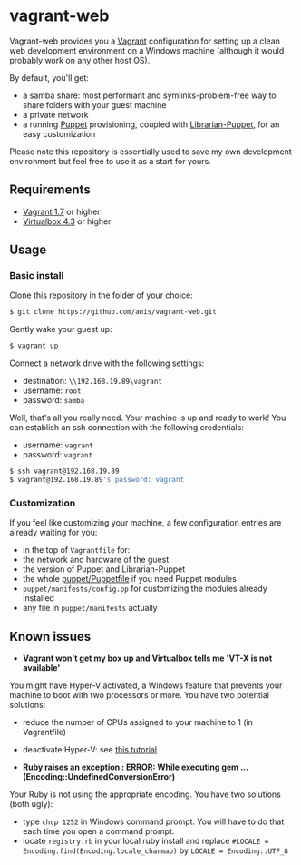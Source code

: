 # vagrant-web
Vagrant-web provides you a [Vagrant][3] configuration for setting up a clean web development environment on a Windows machine (although it would probably work on any other host OS).

By default, you'll get:
* a samba share: most performant and symlinks-problem-free way to share folders with your guest machine
* a private network
* a running [Puppet][6] provisioning, coupled with [Librarian-Puppet][5], for an easy customization

Please note this repository is essentially used to save my own development environment but feel free to use it as a start for yours.

## Requirements
* [Vagrant 1.7][1] or higher
* [Virtualbox 4.3][2] or higher

## Usage
### Basic install
Clone this repository in the folder of your choice:

```sh
$ git clone https://github.com/anis/vagrant-web.git
```

Gently wake your guest up:

```sh
$ vagrant up
```

Connect a network drive with the following settings:
* destination: `\\192.168.19.89\vagrant`
* username: `root`
* password: `samba`

Well, that's all you really need. Your machine is up and ready to work! You can establish an ssh connection with the following credentials:
* username: `vagrant`
* password: `vagrant`

```sh
$ ssh vagrant@192.168.19.89
$ vagrant@192.168.19.89's password: vagrant
```

### Customization
If you feel like customizing your machine, a few configuration entries are already waiting for you:
* in the top of `Vagrantfile` for:
 * the network and hardware of the guest
 * the version of Puppet and Librarian-Puppet
* the whole [puppet/Puppetfile][5] if you need Puppet modules
* `puppet/manifests/config.pp` for customizing the modules already installed
* any file in `puppet/manifests` actually

## Known issues
* **Vagrant won't get my box up and Virtualbox tells me 'VT-X is not available'**

You might have Hyper-V activated, a Windows feature that prevents your machine to boot with two processors or more. You have two potential solutions:
* reduce the number of CPUs assigned to your machine to 1 (in Vagrantfile)
* deactivate Hyper-V: see [this tutorial][4]

* **Ruby raises an exception : ERROR: While executing gem ... (Encoding::UndefinedConversionError)**

Your Ruby is not using the appropriate encoding. You have two solutions (both ugly):
* type `chcp 1252` in Windows command prompt. You will have to do that each time you open a command prompt.
* locate `registry.rb` in your local ruby install and replace `#LOCALE = Encoding.find(Encoding.locale_charmap)` by `LOCALE = Encoding::UTF_8`

[1]: http://www.vagrantup.com/downloads.html
[2]: https://www.virtualbox.org/wiki/Downloads
[3]: http://www.vagrantup.com
[4]: http://www.eightforums.com/tutorials/42041-hyper-v-enable-disable-windows-8-a.html
[5]: https://github.com/rodjek/librarian-puppet
[6]: https://docs.puppetlabs.com/learning/introduction.html